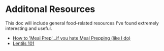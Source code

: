 # Additonal Resources

This doc will include general food-related resources I've found extremely interesting and useful.

- [How to 'Meal Prep'...if you hate Meal Prepping (like I do)](https://www.youtube.com/watch?v=ZJe3yL7NHdA)
- [Lentils 101](https://www.youtube.com/watch?v=Ez1z9zzOKdA)
